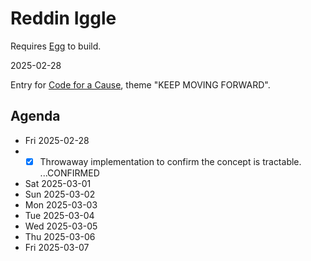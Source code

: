 # Reddin Iggle

Requires [Egg](https://github.com/aksommerville/egg) to build.

2025-02-28

Entry for [Code for a Cause](https://itch.io/jam/code-for-a-cause), theme "KEEP MOVING FORWARD".

## Agenda

- Fri 2025-02-28
- - [x] Throwaway implementation to confirm the concept is tractable. ...CONFIRMED
- Sat 2025-03-01
- Sun 2025-03-02
- Mon 2025-03-03
- Tue 2025-03-04
- Wed 2025-03-05
- Thu 2025-03-06
- Fri 2025-03-07
